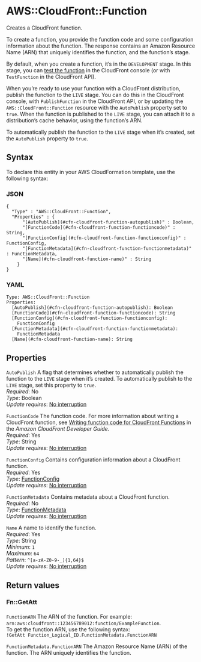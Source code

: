 # AWS::CloudFront::Function<a name="aws-resource-cloudfront-function"></a>

Creates a CloudFront function\.

To create a function, you provide the function code and some configuration information about the function\. The response contains an Amazon Resource Name \(ARN\) that uniquely identifies the function, and the function’s stage\.

By default, when you create a function, it’s in the `DEVELOPMENT` stage\. In this stage, you can [test the function](https://docs.aws.amazon.com/AmazonCloudFront/latest/DeveloperGuide/test-function.html) in the CloudFront console \(or with `TestFunction` in the CloudFront API\)\.

When you’re ready to use your function with a CloudFront distribution, publish the function to the `LIVE` stage\. You can do this in the CloudFront console, with `PublishFunction` in the CloudFront API, or by updating the `AWS::CloudFront::Function` resource with the `AutoPublish` property set to `true`\. When the function is published to the `LIVE` stage, you can attach it to a distribution’s cache behavior, using the function’s ARN\.

To automatically publish the function to the `LIVE` stage when it’s created, set the `AutoPublish` property to `true`\.

## Syntax<a name="aws-resource-cloudfront-function-syntax"></a>

To declare this entity in your AWS CloudFormation template, use the following syntax:

### JSON<a name="aws-resource-cloudfront-function-syntax.json"></a>

```
{
  "Type" : "AWS::CloudFront::Function",
  "Properties" : {
      "[AutoPublish](#cfn-cloudfront-function-autopublish)" : Boolean,
      "[FunctionCode](#cfn-cloudfront-function-functioncode)" : String,
      "[FunctionConfig](#cfn-cloudfront-function-functionconfig)" : FunctionConfig,
      "[FunctionMetadata](#cfn-cloudfront-function-functionmetadata)" : FunctionMetadata,
      "[Name](#cfn-cloudfront-function-name)" : String
    }
}
```

### YAML<a name="aws-resource-cloudfront-function-syntax.yaml"></a>

```
Type: AWS::CloudFront::Function
Properties: 
  [AutoPublish](#cfn-cloudfront-function-autopublish): Boolean
  [FunctionCode](#cfn-cloudfront-function-functioncode): String
  [FunctionConfig](#cfn-cloudfront-function-functionconfig): 
    FunctionConfig
  [FunctionMetadata](#cfn-cloudfront-function-functionmetadata): 
    FunctionMetadata
  [Name](#cfn-cloudfront-function-name): String
```

## Properties<a name="aws-resource-cloudfront-function-properties"></a>

`AutoPublish`  <a name="cfn-cloudfront-function-autopublish"></a>
A flag that determines whether to automatically publish the function to the `LIVE` stage when it’s created\. To automatically publish to the `LIVE` stage, set this property to `true`\.  
*Required*: No  
*Type*: Boolean  
*Update requires*: [No interruption](https://docs.aws.amazon.com/AWSCloudFormation/latest/UserGuide/using-cfn-updating-stacks-update-behaviors.html#update-no-interrupt)

`FunctionCode`  <a name="cfn-cloudfront-function-functioncode"></a>
The function code\. For more information about writing a CloudFront function, see [Writing function code for CloudFront Functions](https://docs.aws.amazon.com/AmazonCloudFront/latest/DeveloperGuide/writing-function-code.html) in the *Amazon CloudFront Developer Guide*\.  
*Required*: Yes  
*Type*: String  
*Update requires*: [No interruption](https://docs.aws.amazon.com/AWSCloudFormation/latest/UserGuide/using-cfn-updating-stacks-update-behaviors.html#update-no-interrupt)

`FunctionConfig`  <a name="cfn-cloudfront-function-functionconfig"></a>
Contains configuration information about a CloudFront function\.  
*Required*: Yes  
*Type*: [FunctionConfig](aws-properties-cloudfront-function-functionconfig.md)  
*Update requires*: [No interruption](https://docs.aws.amazon.com/AWSCloudFormation/latest/UserGuide/using-cfn-updating-stacks-update-behaviors.html#update-no-interrupt)

`FunctionMetadata`  <a name="cfn-cloudfront-function-functionmetadata"></a>
Contains metadata about a CloudFront function\.  
*Required*: No  
*Type*: [FunctionMetadata](aws-properties-cloudfront-function-functionmetadata.md)  
*Update requires*: [No interruption](https://docs.aws.amazon.com/AWSCloudFormation/latest/UserGuide/using-cfn-updating-stacks-update-behaviors.html#update-no-interrupt)

`Name`  <a name="cfn-cloudfront-function-name"></a>
A name to identify the function\.  
*Required*: Yes  
*Type*: String  
*Minimum*: `1`  
*Maximum*: `64`  
*Pattern*: `^[a-zA-Z0-9-_]{1,64}$`  
*Update requires*: [No interruption](https://docs.aws.amazon.com/AWSCloudFormation/latest/UserGuide/using-cfn-updating-stacks-update-behaviors.html#update-no-interrupt)

## Return values<a name="aws-resource-cloudfront-function-return-values"></a>

### Fn::GetAtt<a name="aws-resource-cloudfront-function-return-values-fn--getatt"></a>

#### <a name="aws-resource-cloudfront-function-return-values-fn--getatt-fn--getatt"></a>

`FunctionARN`  <a name="FunctionARN-fn::getatt"></a>
The ARN of the function\. For example:  
`arn:aws:cloudfront::123456789012:function/ExampleFunction`\.  
To get the function ARN, use the following syntax:  
`!GetAtt Function_Logical_ID.FunctionMetadata.FunctionARN`

`FunctionMetadata.FunctionARN`  <a name="FunctionMetadata.FunctionARN-fn::getatt"></a>
The Amazon Resource Name \(ARN\) of the function\. The ARN uniquely identifies the function\.
